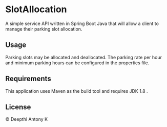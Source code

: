 
# SlotAllocation
A simple service API written in Spring Boot Java that will allow a client to manage their parking slot allocation.

## Usage
Parking slots may be allocated and deallocated. 
The parking rate per hour and minimum parking hours can be configured in the properties file.

## Requirements
   This application uses Maven as the build tool and requires JDK 1.8 .
   
## License
© Deepthi Antony K

